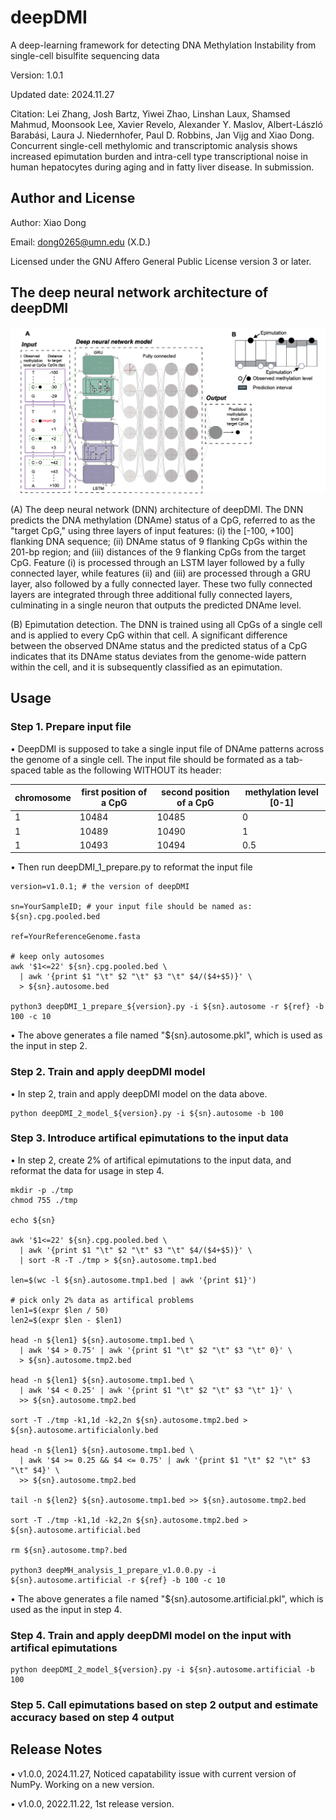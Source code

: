 # deepDMI
A deep-learning framework for detecting DNA Methylation Instability from single-cell bisulfite sequencing data

Version: 1.0.1

Updated date: 2024.11.27

Citation: Lei Zhang, Josh Bartz, Yiwei Zhao, Linshan Laux, Shamsed Mahmud, Moonsook Lee, Xavier Revelo, Alexander Y. Maslov, Albert-László Barabási, Laura J. Niedernhofer, Paul D. Robbins, Jan Vijg and Xiao Dong. Concurrent single-cell methylomic and transcriptomic analysis shows increased epimutation burden and intra-cell type transcriptional noise in human hepatocytes during aging and in fatty liver disease. In submission.

#####
## Author and License

Author: Xiao Dong

Email: dong0265@umn.edu (X.D.)

Licensed under the GNU Affero General Public License version 3 or later.

#####
## The deep neural network architecture of deepDMI

![alt text](https://github.com/XiaoDongLab/deepDMI/blob/main/figures/fig1.png)

(A) The deep neural network (DNN) architecture of deepDMI. The DNN predicts the DNA methylation (DNAme) status of a CpG, referred to as the "target CpG," using three layers of input features: (i) the [-100, +100] flanking DNA sequence; (ii) DNAme status of 9 flanking CpGs within the 201-bp region; and (iii) distances of the 9 flanking CpGs from the target CpG. Feature (i) is processed through an LSTM layer followed by a fully connected layer, while features (ii) and (iii) are processed through a GRU layer, also followed by a fully connected layer. These two fully connected layers are integrated through three additional fully connected layers, culminating in a single neuron that outputs the predicted DNAme level.

(B) Epimutation detection. The DNN is trained using all CpGs of a single cell and is applied to every CpG within that cell. A significant difference between the observed DNAme status and the predicted status of a CpG indicates that its DNAme status deviates from the genome-wide pattern within the cell, and it is subsequently classified as an epimutation. 

#####
## Usage

### Step 1. Prepare input file

• DeepDMI is supposed to take a single input file of DNAme patterns across the genome of a single cell. The input file should be formated as a tab-spaced table as the following WITHOUT its header:

| chromosome  | first position of a CpG | second position of a CpG | methylation level [0-1] |
| ----------- | ---------- | ---------- |  ---------- |
| 1 | 10484 | 10485 |  0 |
| 1 | 10489 | 10490 |  1 |
| 1 | 10493 | 10494 |  0.5 |

• Then run deepDMI_1_prepare.py to reformat the input file
```shell
version=v1.0.1; # the version of deepDMI

sn=YourSampleID; # your input file should be named as: ${sn}.cpg.pooled.bed

ref=YourReferenceGenome.fasta

# keep only autosomes
awk '$1<=22' ${sn}.cpg.pooled.bed \
  | awk '{print $1 "\t" $2 "\t" $3 "\t" $4/($4+$5)}' \
  > ${sn}.autosome.bed

python3 deepDMI_1_prepare_${version}.py -i ${sn}.autosome -r ${ref} -b 100 -c 10
```
• The above generates a file named "${sn}.autosome.pkl", which is used as the input in step 2.


### Step 2. Train and apply deepDMI model

• In step 2, train and apply deepDMI model on the data above.
```shell
python deepDMI_2_model_${version}.py -i ${sn}.autosome -b 100
```

### Step 3. Introduce artifical epimutations to the input data

• In step 2, create 2% of artifical epimutations to the input data, and reformat the data for usage in step 4.
```shell
mkdir -p ./tmp
chmod 755 ./tmp

echo ${sn}

awk '$1<=22' ${sn}.cpg.pooled.bed \
  | awk '{print $1 "\t" $2 "\t" $3 "\t" $4/($4+$5)}' \
  | sort -R -T ./tmp > ${sn}.autosome.tmp1.bed

len=$(wc -l ${sn}.autosome.tmp1.bed | awk '{print $1}')

# pick only 2% data as artifical problems
len1=$(expr $len / 50)
len2=$(expr $len - $len1)

head -n ${len1} ${sn}.autosome.tmp1.bed \
  | awk '$4 > 0.75' | awk '{print $1 "\t" $2 "\t" $3 "\t" 0}' \
  > ${sn}.autosome.tmp2.bed

head -n ${len1} ${sn}.autosome.tmp1.bed \
  | awk '$4 < 0.25' | awk '{print $1 "\t" $2 "\t" $3 "\t" 1}' \
  >> ${sn}.autosome.tmp2.bed

sort -T ./tmp -k1,1d -k2,2n ${sn}.autosome.tmp2.bed > ${sn}.autosome.artificialonly.bed

head -n ${len1} ${sn}.autosome.tmp1.bed \
  | awk '$4 >= 0.25 && $4 <= 0.75' | awk '{print $1 "\t" $2 "\t" $3 "\t" $4}' \
  >> ${sn}.autosome.tmp2.bed

tail -n ${len2} ${sn}.autosome.tmp1.bed >> ${sn}.autosome.tmp2.bed

sort -T ./tmp -k1,1d -k2,2n ${sn}.autosome.tmp2.bed > ${sn}.autosome.artificial.bed

rm ${sn}.autosome.tmp?.bed

python3 deepMH_analysis_1_prepare_v1.0.0.py -i ${sn}.autosome.artificial -r ${ref} -b 100 -c 10
```

• The above generates a file named "${sn}.autosome.artificial.pkl", which is used as the input in step 4.

### Step 4. Train and apply deepDMI model on the input with artifical epimutations

```shell
python deepDMI_2_model_${version}.py -i ${sn}.autosome.artificial -b 100
```


### Step 5. Call epimutations based on step 2 output and estimate accuracy based on step 4 output

#####
## Release Notes
• v1.0.0, 2024.11.27, Noticed capatability issue with current version of NumPy. Working on a new version.

• v1.0.0, 2022.11.22, 1st release version.
